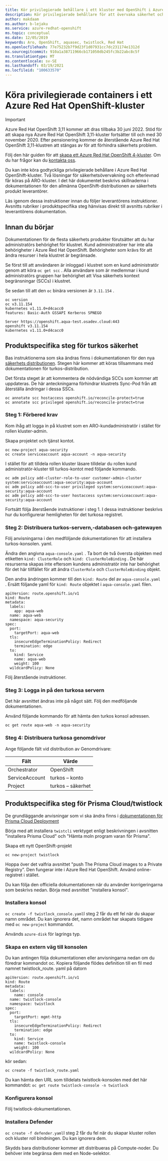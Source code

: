 ```yaml
---
title: Kör privilegierade behållare i ett kluster med OpenShift i Azure Red Hat | Microsoft Docs
description: Kör privilegierade behållare för att övervaka säkerhet och efterlevnad.
author: makdaam
ms.author: b-lejaku
ms.service: azure-redhat-openshift
ms.topic: conceptual
ms.date: 12/05/2019
keywords: Aro, OpenShift, aquasec, twistlock, Red Hat
ms.openlocfilehash: 77e75232b7f9d23f1d07931cc7dc231174e1312d
ms.sourcegitcommit: 910a1a38711966cb171050db245fc3b22abc8c5f
ms.translationtype: MT
ms.contentlocale: sv-SE
ms.lasthandoff: 03/19/2021
ms.locfileid: "100633570"
---
```

# <a name="run-privileged-containers-in-an-azure-red-hat-openshift-cluster"></a>Köra privilegierade containers i ett Azure Red Hat OpenShift-kluster

> [!IMPORTANT]
> Azure Red Hat OpenShift 3,11 kommer att dras tillbaka 30 juni 2022. Stöd för att skapa nya Azure Red Hat OpenShift 3,11-kluster fortsätter till och med 30 november 2020. Efter pensionering kommer de återstående Azure Red Hat OpenShift 3,11-klustren att stängas av för att förhindra säkerhets problem.
> 
> Följ den här guiden för att [skapa ett Azure Red Hat OpenShift 4-kluster](tutorial-create-cluster.md).
> Om du har frågor kan du [kontakta oss](mailto:arofeedback@microsoft.com).

Du kan inte köra godtyckliga privilegierade behållare i Azure Red Hat OpenShift-kluster.
Två lösningar för säkerhetsövervakning och efterlevnad får köras på ARO-kluster.
I det här dokumentet beskrivs skillnaderna i dokumentationen för den allmänna OpenShift-distributionen av säkerhets produkt leverantörer.


Läs igenom dessa instruktioner innan du följer leverantörens instruktioner.
Avsnitts rubriker i produktspecifika steg hänvisas direkt till avsnitts rubriker i leverantörens dokumentation.

## <a name="before-you-begin"></a>Innan du börjar

Dokumentationen för de flesta säkerhets produkter förutsätter att du har administratörs behörighet för klustret.
Kund administratörer har inte alla behörigheter i Azure Red Hat OpenShift. Behörigheter som krävs för att ändra resurser i hela klustret är begränsade.

Se först till att användaren är inloggad i klustret som en kund administratör genom att köra `oc get scc` . Alla användare som är medlemmar i kund administratörs gruppen har behörighet att Visa säkerhets kontext begränsningar (SCCs) i klustret.

Se sedan till att den `oc` binära versionen är `3.11.154` .
```
oc version
oc v3.11.154
kubernetes v1.11.0+d4cacc0
features: Basic-Auth GSSAPI Kerberos SPNEGO

Server https://openshift.aqua-test.osadev.cloud:443
openshift v3.11.154
kubernetes v1.11.0+d4cacc0
```

## <a name="product-specific-steps-for-aqua-security"></a>Produktspecifika steg för turkos säkerhet
Bas instruktionerna som ska ändras finns i dokumentationen för den nya [säkerhets distributionen](https://docs.aquasec.com/docs/openshift-red-hat). Stegen här kommer att köras tillsammans med dokumentationen för turkos-distribution.

Det första steget är att kommentera de nödvändiga SCCs som kommer att uppdateras. De här anteckningarna förhindrar klustrets Sync-Pod från att återställa ändringar i dessa SSCs.

```
oc annotate scc hostaccess openshift.io/reconcile-protect=true
oc annotate scc privileged openshift.io/reconcile-protect=true
```

### <a name="step-1-prepare-prerequisites"></a>Steg 1: Förbered krav
Kom ihåg att logga in på klustret som en ARO-kundadministratör i stället för rollen kluster-admin.

Skapa projektet och tjänst kontot.
```
oc new-project aqua-security
oc create serviceaccount aqua-account -n aqua-security
```

I stället för att tilldela rollen kluster läsare tilldelar du rollen kund administratör-kluster till turkos-kontot med följande kommando.
```
oc adm policy add-cluster-role-to-user customer-admin-cluster system:serviceaccount:aqua-security:aqua-account
oc adm policy add-scc-to-user privileged system:serviceaccount:aqua-security:aqua-account
oc adm policy add-scc-to-user hostaccess system:serviceaccount:aqua-security:aqua-account
```

Fortsätt följa återstående instruktioner i steg 1.  I dessa instruktioner beskrivs hur du konfigurerar hemligheten för det turkosa registret.

### <a name="step-2-deploy-the-aqua-server-database-and-gateway"></a>Steg 2: Distribuera turkos-servern,-databasen och-gatewayen
Följ anvisningarna i den medföljande dokumentationen för att installera turkos-konsolen. yaml.

Ändra den angivna `aqua-console.yaml` .  Ta bort de två översta objekten med etiketten `kind: ClusterRole` och `kind: ClusterRoleBinding` .  De här resurserna skapas inte eftersom kundens administratör inte har behörighet för det här tillfället för att ändra `ClusterRole` och `ClusterRoleBinding` objekt.

Den andra ändringen kommer till den `kind: Route` del av `aqua-console.yaml` . Ersätt följande yaml för `kind: Route` objektet i `aqua-console.yaml` filen.
```
apiVersion: route.openshift.io/v1
kind: Route
metadata:
  labels:
    app: aqua-web
  name: aqua-web
  namespace: aqua-security
spec:
  port:
    targetPort: aqua-web
  tls:
    insecureEdgeTerminationPolicy: Redirect
    termination: edge
  to:
    kind: Service
    name: aqua-web
    weight: 100
  wildcardPolicy: None
```

Följ återstående instruktioner.

### <a name="step-3-login-to-the-aqua-server"></a>Steg 3: Logga in på den turkosa servern
Det här avsnittet ändras inte på något sätt.  Följ den medföljande dokumentationen.

Använd följande kommando för att hämta den turkos konsol adressen.
```
oc get route aqua-web -n aqua-security
```

### <a name="step-4-deploy-aqua-enforcers"></a>Steg 4: Distribuera turkosa genomdrivor
Ange följande fält vid distribution av Genomdrivare:

| Fält          | Värde         |
| -------------- | ------------- |
| Orchestrator   | OpenShift     |
| ServiceAccount | turkos – konto  |
| Project        | turkos – säkerhet |

## <a name="product-specific-steps-for-prisma-cloud--twistlock"></a>Produktspecifika steg för Prisma Cloud/twistlock

De grundläggande anvisningar som vi ska ändra finns i [dokumentationen för Prisma Cloud Deployment](https://docs.paloaltonetworks.com/prisma/prisma-cloud/19-11/prisma-cloud-compute-edition-admin/install/install_openshift.html)

Börja med att installera `twistcli` verktyget enligt beskrivningen i avsnitten "installera Prisma Cloud" och "Hämta moln program varan för Prisma".

Skapa ett nytt OpenShift-projekt
```
oc new-project twistlock
```

Hoppa över det valfria avsnittet "push The Prisma Cloud images to a Private Registry". Den fungerar inte i Azure Red Hat OpenShift. Använd online-registret i stället.

Du kan följa den officiella dokumentationen när du använder korrigeringarna som beskrivs nedan.
Börja med avsnittet "installera konsol".

### <a name="install-console"></a>Installera konsol

`oc create -f twistlock_console.yaml`I steg 2 får du ett fel när du skapar namn området.
Du kan ignorera det, namn området har skapats tidigare med `oc new-project` kommandot.

Används `azure-disk` för lagrings typ.

### <a name="create-an-external-route-to-console"></a>Skapa en extern väg till konsolen

Du kan antingen följa dokumentationen eller anvisningarna nedan om du föredrar kommandot oc.
Kopiera följande flödes definition till en fil med namnet twistlock_route. yaml på datorn
```
apiVersion: route.openshift.io/v1
kind: Route
metadata:
  labels:
    name: console
  name: twistlock-console
  namespace: twistlock
spec:
  port:
    targetPort: mgmt-http
  tls:
    insecureEdgeTerminationPolicy: Redirect
    termination: edge
  to:
    kind: Service
    name: twistlock-console
    weight: 100
  wildcardPolicy: None
```
kör sedan:
```
oc create -f twistlock_route.yaml
```

Du kan hämta den URL som tilldelats twistlock-konsolen med det här kommandot: `oc get route twistlock-console -n twistlock`

### <a name="configure-console"></a>Konfigurera konsol

Följ twistlock-dokumentationen.

### <a name="install-defender"></a>Installera Defender

`oc create -f defender.yaml`I steg 2 får du fel när du skapar kluster rollen och kluster roll bindningen.
Du kan ignorera dem.

Skydds bara distributioner kommer att distribueras på Compute-noder. Du behöver inte begränsa dem med en Node-selektor.
